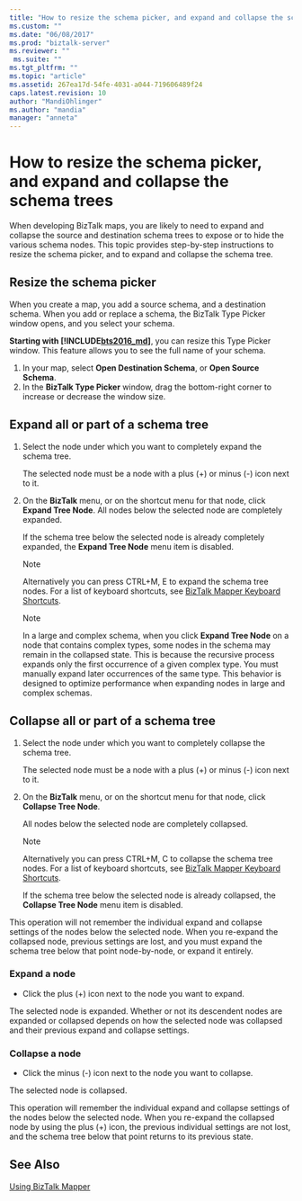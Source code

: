 ```yaml
---
title: "How to resize the schema picker, and expand and collapse the schema trees | Microsoft Docs"
ms.custom: ""
ms.date: "06/08/2017"
ms.prod: "biztalk-server"
ms.reviewer: ""
 ms.suite: ""
ms.tgt_pltfrm: ""
ms.topic: "article"
ms.assetid: 267ea17d-54fe-4031-a044-719606489f24
caps.latest.revision: 10
author: "MandiOhlinger"
ms.author: "mandia"
manager: "anneta"
---
```

# How to resize the schema picker, and expand and collapse the schema trees
When developing BizTalk maps, you are likely to need to expand and collapse the source and destination schema trees to expose or to hide the various schema nodes. This topic provides step-by-step instructions to resize the schema picker, and to expand and collapse the schema tree.  

## Resize the schema picker

When you create a map, you add a source schema, and a destination schema. When you add or replace a schema, the BizTalk Type Picker window opens, and you select your schema. 

**Starting with [!INCLUDE[bts2016_md](../includes/bts2016-md.md)]**, you can resize this Type Picker window. This feature allows you to see the full name of your schema.

1. In your map, select **Open Destination Schema**, or **Open Source Schema**.
2. In the **BizTalk Type Picker** window, drag the bottom-right corner to increase or decrease the window size.
  
## Expand all or part of a schema tree  
  
1.  Select the node under which you want to completely expand the schema tree.  
  
     The selected node must be a node with a plus (+) or minus (-) icon next to it.  
  
2.  On the **BizTalk** menu, or on the shortcut menu for that node, click **Expand Tree Node**. All nodes below the selected node are completely expanded.  
  
     If the schema tree below the selected node is already completely expanded, the **Expand Tree Node** menu item is disabled.  
  
    > [!NOTE]
    >  Alternatively you can press CTRL+M, E to expand the schema tree nodes. For a list of keyboard shortcuts, see [BizTalk Mapper Keyboard Shortcuts](../core/biztalk-mapper-keyboard-shortcuts.md).  
  
    > [!NOTE]
    >  In a large and complex schema, when you click **Expand Tree Node** on a node that contains complex types, some nodes in the schema may remain in the collapsed state. This is because the recursive process expands only the first occurrence of a given complex type. You must manually expand later occurrences of the same type. This behavior is designed to optimize performance when expanding nodes in large and complex schemas.  
  
## Collapse all or part of a schema tree  
  
1.  Select the node under which you want to completely collapse the schema tree.  
  
     The selected node must be a node with a plus (+) or minus (-) icon next to it.  
  
2.  On the **BizTalk** menu, or on the shortcut menu for that node, click **Collapse Tree Node**.  
  
     All nodes below the selected node are completely collapsed.  
  
    > [!NOTE]
    >  Alternatively you can press CTRL+M, C to collapse the schema tree nodes. For a list of keyboard shortcuts, see [BizTalk Mapper Keyboard Shortcuts](../core/biztalk-mapper-keyboard-shortcuts.md).  
  
     If the schema tree below the selected node is already collapsed, the **Collapse Tree Node** menu item is disabled.  
  
 This operation will not remember the individual expand and collapse settings of the nodes below the selected node. When you re-expand the collapsed node, previous settings are lost, and you must expand the schema tree below that point node-by-node, or expand it entirely.  
  
### Expand a node
  
-   Click the plus (+) icon next to the node you want to expand.  
  
 The selected node is expanded. Whether or not its descendent nodes are expanded or collapsed depends on how the selected node was collapsed and their previous expand and collapse settings.  
  
### Collapse a node
  
-   Click the minus (-) icon next to the node you want to collapse.  
  
 The selected node is collapsed.  
  
 This operation will remember the individual expand and collapse settings of the nodes below the selected node. When you re-expand the collapsed node by using the plus (+) icon, the previous individual settings are not lost, and the schema tree below that point returns to its previous state.  
  
## See Also  
 [Using BizTalk Mapper](../core/using-biztalk-mapper.md)